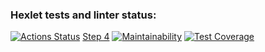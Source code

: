 ### Hexlet tests and linter status:
[![Actions Status](https://github.com/melnikowww/java-project-71/workflows/hexlet-check/badge.svg)](https://github.com/melnikowww/java-project-71/actions)
[Step 4](https://asciinema.org/a/VyDRsWzkjvAs1v5tRWtkCbVmR)
[![Maintainability](https://api.codeclimate.com/v1/badges/bee20d954b59995fa001/maintainability)](https://codeclimate.com/github/melnikowww/java-project-71/maintainability)
[![Test Coverage](https://api.codeclimate.com/v1/badges/bee20d954b59995fa001/test_coverage)](https://codeclimate.com/github/melnikowww/java-project-71/test_coverage)
